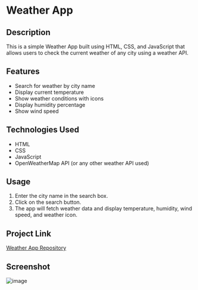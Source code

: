 # Weather App

## Description

This is a simple Weather App built using HTML, CSS, and JavaScript that allows users to check the current weather of any city using a weather API.

## Features

- Search for weather by city name
- Display current temperature
- Show weather conditions with icons
- Display humidity percentage
- Show wind speed

## Technologies Used

- HTML
- CSS
- JavaScript
- OpenWeatherMap API (or any other weather API used)

## Usage

1. Enter the city name in the search box.
2. Click on the search button.
3. The app will fetch weather data and display temperature, humidity, wind speed, and weather icon.


## Project Link

[Weather App Repository](https://weather-app-gamma-six-41.vercel.app/)


## Screenshot

![image](https://github.com/user-attachments/assets/1ad682e6-56e0-48ae-b175-63a83b290f85)

